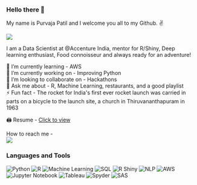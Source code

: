 ### Hello there 👋

My name is Purvaja Patil and I welcome you all to my Github. ✌️

![](https://komarev.com/ghpvc/?username=purvajapatil&color=blueviolet&style=plastic)

I am a Data Scientist at @Accenture India, mentor for R/Shiny, Deep learning enthusiast, Food connoisseur and always ready for an adventure!

🌱 I’m currently learning - AWS <br/>
🔭 I’m currently working on - Improving Python <br/>
👯 I’m looking to collaborate on - Hackathons <br/>
💬 Ask me about - R, Machine Learning, restaurants, and a good playlist <br/>
⚡️ Fun fact - The rocket for India's first ever rocket launch was carried in parts on a bicycle to the launch site, a church in Thiruvananthapuram in 1963 <br/>

🖨 Resume - [Click to view](https://drive.google.com/file/d/1O3O4hIQiaoHdxGIF0MyWG9nv46_tzHsu/view?usp=sharing)

How to reach me - <br/>
[![](https://img.shields.io/badge/LinkedIn-0077B5?style=for-the-badge&logo=linkedin&logoColor=white)](https://www.linkedin.com/in/purvajapatil/)

### Languages and Tools

<p>
  <img alt="Python" src="https://img.shields.io/badge/Python-HexColor?style=plastic&logoColor=white&color=blue" />
  <img alt="R" src="https://img.shields.io/badge/R-HexColor?style=plastic&logoColor=white&color=blue" />
  <img alt="Machine Learning" src="https://img.shields.io/badge/Machine Learning-HexColor?style=plastic&logoColor=white&color=blue" />
  <img alt="SQL" src="https://img.shields.io/badge/SQL-HexColor?style=plastic&logoColor=white&color=blue" />
  <img alt="R Shiny" src="https://img.shields.io/badge/R Shiny-HexColor?style=plastic&logoColor=white&color=blue" />
  <img alt="NLP" src="https://img.shields.io/badge/NLP-HexColor?style=plastic&logoColor=white&color=blue" />
  <img alt="AWS" src="https://img.shields.io/badge/AWS-HexColor?style=plastic&logoColor=white&color=blue" />
  <img alt="Jupyter Notebook" src="https://img.shields.io/badge/Jupyter Notebook-HexColor?style=plastic&logoColor=white&color=blue" />
  <img alt="Tableau" src="https://img.shields.io/badge/Tableau-HexColor?style=plastic&logoColor=white&color=blue" />
  <img alt="Spyder" src="https://img.shields.io/badge/Spyder-HexColor?style=plastic&logoColor=white&color=blue" />
  <img alt="SAS" src="https://img.shields.io/badge/SAS-HexColor?style=plastic&logoColor=white&color=blue?size=40" />
</p>
